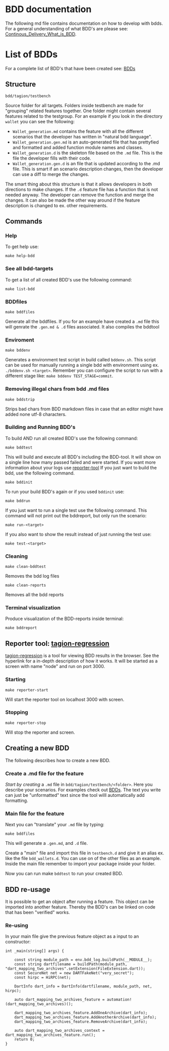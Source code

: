 # BDD documentation
The following md file contains documentation on how to develop with bdds. For a general understanding of what BDD's are please see: [Continous_Delivery_What_is_BDD](https://www.youtube.com/watch?v=zYj70EsD7uI).

# List of BDDs
For a complete list of BDD's that have been created see: [BDDs](../../../../bdd/BDDS.md)

## Structure
`bdd/tagion/testbench`

Source folder for all targets. Folders inside testbench are made for "grouping" related features together. One folder might contain several features related to the testgroup. For an example if you look in the directory `wallet` you can see the following:
* `Wallet_generation.md` contains the feature with all the different scenarios that the developer has written in "natural bdd language". 
* `Wallet_generation.gen.md` is an auto-generated file that has prettyfied and formatted and added function module names and classes. 
* `Wallet_generation.d` is the skeleton file based on the `.md` file. This is the file the developer fills with their code. 
* `Wallet_generation.gen.d` is an file that is updated according to the .md file. This is smart if an scenario description changes, then the developer can use a diff to merge the changes. 

The smart thing about this structure is that it allows developers in both directions to make changes. If the `.d` feature file has a function that is not needed anyway. The developer can remove the function and merge the changes. It can also be made the other way around if the feature description is changed to ex. other requirements.

## Commands
### Help 
To get help use:

`make help-bdd`

### See all bdd-targets
To get a list of all created BDD's use the following command:

`make list-bdd `

### BDDfiles
`make bddfiles`

Generate all the bddfiles. If you for an example have created a `.md` file this will genrate the `.gen.md & .d` files associated. It also compiles the bddtool

### Enviroment
`make bddenv`

Generates a environment test script in build called `bddenv.sh`. This script can be used for manually running a single bdd with environment using ex. `./bddenv.sh <target>`. Remember you can configure the script to run with a different stage like: 
`make bddenv TEST_STAGE=commit`.

### Removing illegal chars from bdd .md files
`make bddstrip`

Strips bad chars from BDD markdown files in case that an editor might have added none utf-8 characters. 


### Building and Running BDD's
To build AND run all created BDD's use the following command:

`make bddtest`

This will build and execute all BDD's including the BDD-tool. It will show on a single line how many passed failed and were started. If you want more information about your logs use [reporter-tool](#reporter-tool-tagion-regression) 
If you just want to build the bdd, use the following command.

`make bddinit`

To run your build BDD's again or if you used `bddinit` use:

`make bddrun`

If you just want to run a single test use the following command. This command will not print out the bddreport, but only run the scenario:

`make run-<target>`

If you also want to show the result instead of just running the test use:

`make test-<target>`

### Cleaning

`make clean-bddtest` 

Removes the bdd log files

`make clean-reports` 

Removes all the bdd reports

### Terminal visualization
Produce visualization of the BDD-reports inside terminal:

`make bddreport`

## Reporter tool: [tagion-regression](https://github.com/tagion/tagion-regression)
[tagion-regression](https://github.com/tagion/tagion-regression) is a tool for viewing BDD results in the browser. See the hyperlink for a in-depth description of how it works. It will be started as a screen with name "node" and run on port 3000.
### Starting
`make reporter-start`

Will start the reporter tool on localhost 3000 with screen.

### Stopping
`make reporter-stop`

Will stop the reporter and screen.

## Creating a new BDD
The following describes how to create a new BDD.
### Create a .md file for the feature
*Start by creating* a `.md` file in `bdd/tagion/testbench/<folder>`. Here you describe your scenarios. For examples check out [BDDs](../../../../bdd/BDDS.md). The text you write can just be "unformatted" text since the tool willl automatically add formatting. 

### Main file for the feature

Next you can "translate" your `.md` file by typing:

`make bddfiles`

This will generate a `.gen.md`, and `.d` file. 

Create a "main" file and import this file in `testbench.d` and give it an alias ex. like the file `bdd_wallets.d`. You can use on of the other files as an example. Inside the main file remember to import your package inside your folder. 

Now you can run make `bddtest` to run your created BDD. 

## BDD re-usage
It is possible to get an object after running a feature. This object can be imported into another feature. Thereby the BDD's can be linked on code that has been "verified" works. 
### Re-using
In your main file give the previous feature object as a input to an constructor:

```
int _main(string[] args) {

    const string module_path = env.bdd_log.buildPath(__MODULE__);
    const string dartfilename = buildPath(module_path, "dart_mapping_two_archives".setExtension(FileExtension.dart));
    const SecureNet net = new DARTFakeNet("very_secret");
    const hirpc = HiRPC(net);

    DartInfo dart_info = DartInfo(dartfilename, module_path, net, hirpc);

    auto dart_mapping_two_archives_feature = automation!(dart_mapping_two_archives)();

    dart_mapping_two_archives_feature.AddOneArchive(dart_info);
    dart_mapping_two_archives_feature.AddAnotherArchive(dart_info);
    dart_mapping_two_archives_feature.RemoveArchive(dart_info);
    
    auto dart_mapping_two_archives_context = dart_mapping_two_archives_feature.run();
    return 0;
}

```



